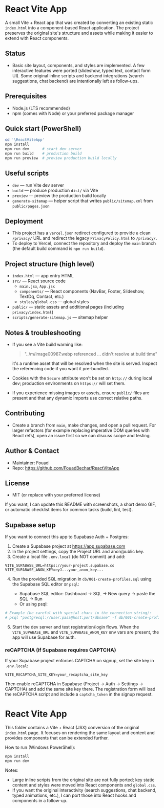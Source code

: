 # React Vite App

A small Vite + React app that was created by converting an existing static `index.html` into a component-based React application. The project preserves the original site's structure and assets while making it easier to extend with React components.

## Status
- Basic site layout, components, and styles are implemented. A few interactive features were ported (slideshow, typed text, contact form UI). Some original inline scripts and backend integrations (search suggestions, chat backend) are intentionally left as follow-ups.

## Prerequisites
- Node.js (LTS recommended)
- npm (comes with Node) or your preferred package manager

## Quick start (PowerShell)

```powershell
cd '\ReactViteApp'
npm install
npm run dev      # start dev server
npm run build    # production build
npm run preview  # preview production build locally
```

## Useful scripts
- `dev` — run Vite dev server
- `build` — produce production `dist/` via Vite
- `preview` — preview the production build locally
- `generate-sitemap` — helper script that writes `public/sitemap.xml` from `public/pages.json`

## Deployment
- This project has a `vercel.json` redirect configured to provide a clean `/privacy/` URL and redirect the legacy `PrivacyPolicy.html` to `/privacy/`.
- To deploy to Vercel, connect the repository and deploy the `main` branch (the default build command is `npm run build`).

## Project structure (high level)
- `index.html` — app entry HTML
- `src/` — React source code
	- `main.jsx`, `App.jsx`
	- `components/` — React components (NavBar, Footer, Slideshow, TextDq, Contact, etc.)
	- `styles/global.css` — global styles
- `public/` — static assets and additional pages (including `privacy/index.html`)
- `scripts/generate-sitemap.js` — sitemap helper

## Notes & troubleshooting
- If you see a Vite build warning like:
	> "../m/image00987.webp referenced ... didn't resolve at build time"

	it's a runtime asset that will be resolved when the site is served. Inspect the referencing code if you want it pre-bundled.
- Cookies with the `Secure` attribute won't be set on `http://` during local dev; production environments on `https://` will set them.
- If you experience missing images or assets, ensure `public/` files are present and that any dynamic imports use correct relative paths.

## Contributing
- Create a branch from `main`, make changes, and open a pull request. For larger refactors (for example replacing imperative DOM queries with React refs), open an issue first so we can discuss scope and testing.

## Author & Contact
- Maintainer: Fouad
- Repo: https://github.com/FouadBechar/ReactViteApp

## License
- MIT (or replace with your preferred license)

If you want, I can update this README with screenshots, a short demo GIF, or automatic checklist items for common tasks (build, lint, test).

## Supabase setup

If you want to connect this app to Supabase Auth + Postgres:

1. Create a Supabase project at https://app.supabase.com
2. In the project settings, copy the Project URL and anon/public key.
3. Create a local file `.env.local` (do NOT commit) and add:

```
VITE_SUPABASE_URL=https://your-project.supabase.co
VITE_SUPABASE_ANON_KEY=eyJ...your_anon_key...
```

4. Run the provided SQL migration in `db/001-create-profiles.sql` using the Supabase SQL editor or `psql`:

	- Supabase SQL editor: Dashboard -> SQL -> New query -> paste the SQL -> Run
	- Or using psql:

```powershell
# Example (be careful with special chars in the connection string):
# psql "postgresql://user:pass@host:port/dbname" -f db/001-create-profiles.sql
```

5. Start the dev server and test registration/login flows. When the `VITE_SUPABASE_URL` and `VITE_SUPABASE_ANON_KEY` env vars are present, the app will use Supabase for auth.

### reCAPTCHA (if Supabase requires CAPTCHA)

If your Supabase project enforces CAPTCHA on signup, set the site key in `.env.local`:

```
VITE_RECAPTCHA_SITE_KEY=your_recaptcha_site_key
```

Then enable reCAPTCHA in Supabase (Project → Auth → Settings → CAPTCHA) and add the same site key there. The registration form will load the reCAPTCHA script and include a `captcha_token` in the signup request.


# React Vite App

This folder contains a Vite + React (JSX) conversion of the original `index.html` page. It focuses on rendering the same layout and content and provides components that can be extended further.

How to run (Windows PowerShell):

```powershell
npm install
npm run dev
```

Notes:
- Large inline scripts from the original site are not fully ported; key static content and styles were moved into React components and `global.css`.
- If you want the original interactivity (search suggestions, chat backend, typed animations, etc.), I can port those into React hooks and components in a follow-up.
